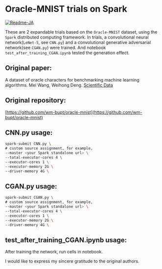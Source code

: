 # Oracle-MNIST trials on Spark

[![Readme-JA](https://img.shields.io/badge/README-Japanese-red.svg)](README.ja.md)

These are 2 expandable trials based on the `Oracle-MNIST` dataset, using the `Spark` distributed computing framework. In trials, a convolutional neural network(`LeNet-5`, see `CNN.py`) and a convolutional generative adversarial network(see `CGAN.py`) were trained. And notebook `test_after_training_CGAN.ipynb` tested the generation effect.

## Original paper:
A dataset of oracle characters for benchmarking machine learning algorithms. Mei Wang, Weihong Deng. 
[Scientific Data](https://www.nature.com/articles/s41597-024-02933-w)

## Original repository: 
[https://github.com/wm-bupt/oracle-mnist](https://github.com/wm-bupt/oracle-mnist)

## CNN.py usage:
```bash
spark-submit CNN.py \
# custom source assignment, for example,
--master <your Spark standalone url> \
--total-executor-cores 4 \
--executor-cores 1 \
--executor-memory 2G \
--driver-memory 4G \
```

## CGAN.py usage:
```bash
spark-submit CGAN.py \
# custom source assignment, for example,
--master <your Spark standalone url> \
--total-executor-cores 4 \
--executor-cores 1 \
--executor-memory 2G \
--driver-memory 4G \
```

## test_after_training_CGAN.ipynb usage:
After training the network, run cells in notebook.

I would like to express my sincere gratitude to the original authors.